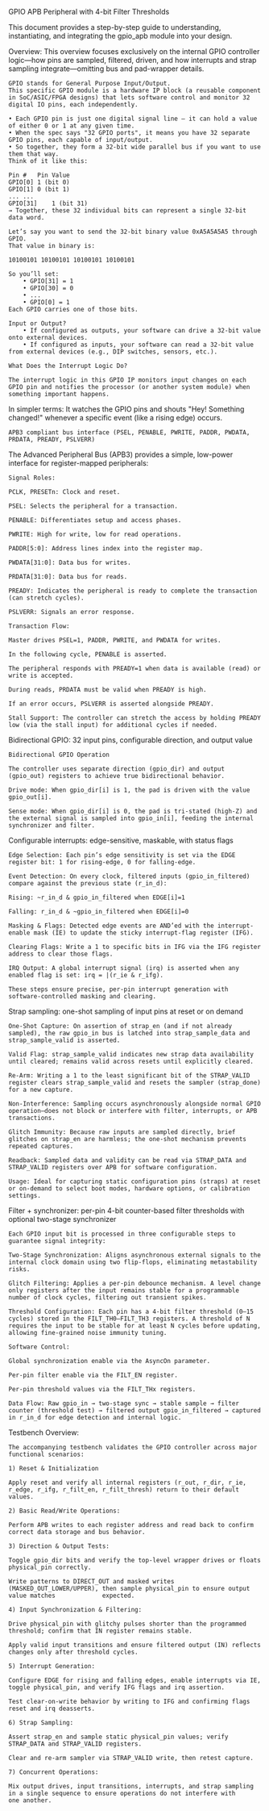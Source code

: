 GPIO APB Peripheral with 4-bit Filter Thresholds

This document provides a step-by-step guide to understanding, instantiating, and integrating the gpio_apb module into your design.

Overview:
    This overview focuses exclusively on the internal GPIO controller logic—how pins are sampled, filtered, driven, and how interrupts and strap sampling integrate—omitting bus and pad-wrapper details.

    GPIO stands for General Purpose Input/Output.
    This specific GPIO module is a hardware IP block (a reusable component in SoC/ASIC/FPGA designs) that lets software control and monitor 32 digital IO pins, each independently.
    
    • Each GPIO pin is just one digital signal line — it can hold a value of either 0 or 1 at any given time.
    • When the spec says "32 GPIO ports", it means you have 32 separate GPIO pins, each capable of input/output.
    • So together, they form a 32-bit wide parallel bus if you want to use them that way.
    Think of it like this:
    
    Pin #	Pin Value
    GPIO[0]	1 (bit 0)
    GPIO[1]	0 (bit 1)
    ...	...
    GPIO[31]	1 (bit 31)
    → Together, these 32 individual bits can represent a single 32-bit data word.
    
    Let’s say you want to send the 32-bit binary value 0xA5A5A5A5 through GPIO.
    That value in binary is:
    
    10100101 10100101 10100101 10100101
    
    So you’ll set:
    	• GPIO[31] = 1
    	• GPIO[30] = 0
    	• ...
    	• GPIO[0] = 1
    Each GPIO carries one of those bits.
    
    Input or Output?
    	• If configured as outputs, your software can drive a 32-bit value onto external devices.
    	• If configured as inputs, your software can read a 32-bit value from external devices (e.g., DIP switches, sensors, etc.).
    
    What Does the Interrupt Logic Do?
    
    The interrupt logic in this GPIO IP monitors input changes on each GPIO pin and notifies the processor (or another system module) when something important happens.
In simpler terms:
	It watches the GPIO pins and shouts "Hey! Something changed!" whenever a specific event (like a rising edge) occurs.

    APB3 compliant bus interface (PSEL, PENABLE, PWRITE, PADDR, PWDATA, PRDATA, PREADY, PSLVERR)
The Advanced Peripheral Bus (APB3) provides a simple, low-power interface for register-mapped peripherals:

    Signal Roles:

    PCLK, PRESETn: Clock and reset.

    PSEL: Selects the peripheral for a transaction.

    PENABLE: Differentiates setup and access phases.

    PWRITE: High for write, low for read operations.

    PADDR[5:0]: Address lines index into the register map.

    PWDATA[31:0]: Data bus for writes.

    PRDATA[31:0]: Data bus for reads.

    PREADY: Indicates the peripheral is ready to complete the transaction (can stretch cycles).

    PSLVERR: Signals an error response.

    Transaction Flow:

    Master drives PSEL=1, PADDR, PWRITE, and PWDATA for writes.

    In the following cycle, PENABLE is asserted.

    The peripheral responds with PREADY=1 when data is available (read) or write is accepted.

    During reads, PRDATA must be valid when PREADY is high.

    If an error occurs, PSLVERR is asserted alongside PREADY.

    Stall Support: The controller can stretch the access by holding PREADY low (via the stall input) for additional cycles if needed.

Bidirectional GPIO: 
    32 input pins, configurable direction, and output value

    Bidirectional GPIO Operation

    The controller uses separate direction (gpio_dir) and output (gpio_out) registers to achieve true bidirectional behavior.

    Drive mode: When gpio_dir[i] is 1, the pad is driven with the value gpio_out[i].

    Sense mode: When gpio_dir[i] is 0, the pad is tri-stated (high-Z) and the external signal is sampled into gpio_in[i], feeding the internal synchronizer and filter.

Configurable interrupts: 
    edge-sensitive, maskable, with status flags


    Edge Selection: Each pin’s edge sensitivity is set via the EDGE register bit: 1 for rising-edge, 0 for falling-edge.

    Event Detection: On every clock, filtered inputs (gpio_in_filtered) compare against the previous state (r_in_d):

    Rising: ~r_in_d & gpio_in_filtered when EDGE[i]=1

    Falling: r_in_d & ~gpio_in_filtered when EDGE[i]=0

    Masking & Flags: Detected edge events are AND’ed with the interrupt-enable mask (IE) to update the sticky interrupt-flag register (IFG).

    Clearing Flags: Write a 1 to specific bits in IFG via the IFG register address to clear those flags.

    IRQ Output: A global interrupt signal (irq) is asserted when any enabled flag is set: irq = |(r_ie & r_ifg).

    These steps ensure precise, per-pin interrupt generation with software-controlled masking and clearing.

Strap sampling: 
    one-shot sampling of input pins at reset or on demand

    One-Shot Capture: On assertion of strap_en (and if not already sampled), the raw gpio_in bus is latched into strap_sample_data and strap_sample_valid is asserted.

    Valid Flag: strap_sample_valid indicates new strap data availability until cleared; remains valid across resets until explicitly cleared.

    Re-Arm: Writing a 1 to the least significant bit of the STRAP_VALID register clears strap_sample_valid and resets the sampler (strap_done) for a new capture.

    Non-Interference: Sampling occurs asynchronously alongside normal GPIO operation—does not block or interfere with filter, interrupts, or APB transactions.

    Glitch Immunity: Because raw inputs are sampled directly, brief glitches on strap_en are harmless; the one-shot mechanism prevents repeated captures.

    Readback: Sampled data and validity can be read via STRAP_DATA and STRAP_VALID registers over APB for software configuration.

    Usage: Ideal for capturing static configuration pins (straps) at reset or on-demand to select boot modes, hardware options, or calibration settings.

Filter + synchronizer: 
    per-pin 4-bit counter-based filter thresholds with optional two-stage synchronizer

    Each GPIO input bit is processed in three configurable steps to guarantee signal integrity:

    Two-Stage Synchronization: Aligns asynchronous external signals to the internal clock domain using two flip-flops, eliminating metastability risks.

    Glitch Filtering: Applies a per-pin debounce mechanism. A level change only registers after the input remains stable for a programmable number of clock cycles, filtering out transient spikes.

    Threshold Configuration: Each pin has a 4-bit filter threshold (0–15 cycles) stored in the FILT_TH0–FILT_TH3 registers. A threshold of N requires the input to be stable for at least N cycles before updating, allowing fine-grained noise immunity tuning.

    Software Control:

    Global synchronization enable via the AsyncOn parameter.

    Per-pin filter enable via the FILT_EN register.

    Per-pin threshold values via the FILT_THx registers.

    Data Flow: Raw gpio_in → two-stage sync → stable sample → filter counter (threshold test) → filtered output gpio_in_filtered → captured in r_in_d for edge detection and internal logic.

Testbench Overview:

    The accompanying testbench validates the GPIO controller across major functional scenarios:

    1) Reset & Initialization

    Apply reset and verify all internal registers (r_out, r_dir, r_ie, r_edge, r_ifg, r_filt_en, r_filt_thresh) return to their default         values.

    2) Basic Read/Write Operations:

    Perform APB writes to each register address and read back to confirm correct data storage and bus behavior.

    3) Direction & Output Tests:

    Toggle gpio_dir bits and verify the top-level wrapper drives or floats physical_pin correctly.

    Write patterns to DIRECT_OUT and masked writes (MASKED_OUT_LOWER/UPPER), then sample physical_pin to ensure output value matches             expected.

    4) Input Synchronization & Filtering:

    Drive physical_pin with glitchy pulses shorter than the programmed threshold; confirm that IN register remains stable.

    Apply valid input transitions and ensure filtered output (IN) reflects changes only after threshold cycles.

    5) Interrupt Generation:

    Configure EDGE for rising and falling edges, enable interrupts via IE, toggle physical_pin, and verify IFG flags and irq assertion.

    Test clear-on-write behavior by writing to IFG and confirming flags reset and irq deasserts.

    6) Strap Sampling:

    Assert strap_en and sample static physical_pin values; verify STRAP_DATA and STRAP_VALID registers.

    Clear and re-arm sampler via STRAP_VALID write, then retest capture.

    7) Concurrent Operations:

    Mix output drives, input transitions, interrupts, and strap sampling in a single sequence to ensure operations do not interfere with        one another.




